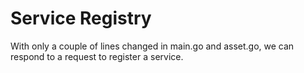 # Service Registry

With only a couple of lines changed in main.go and asset.go, we can respond to a request to register a service.

